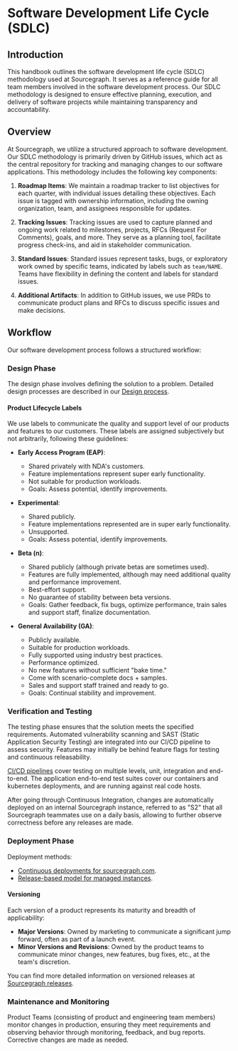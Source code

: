 # Software Development Life Cycle (SDLC)

## Introduction

This handbook outlines the software development life cycle (SDLC) methodology used at Sourcegraph. It serves as a reference guide for all team members involved in the software development process. Our SDLC methodology is designed to ensure effective planning, execution, and delivery of software projects while maintaining transparency and accountability.

## Overview

At Sourcegraph, we utilize a structured approach to software development. Our SDLC methodology is primarily driven by GitHub issues, which act as the central repository for tracking and managing changes to our software applications. This methodology includes the following key components:

1. **Roadmap Items**: We maintain a roadmap tracker to list objectives for each quarter, with individual issues detailing these objectives. Each issue is tagged with ownership information, including the owning organization, team, and assignees responsible for updates.

2. **Tracking Issues**: Tracking issues are used to capture planned and ongoing work related to milestones, projects, RFCs (Request For Comments), goals, and more. They serve as a planning tool, facilitate progress check-ins, and aid in stakeholder communication.

3. **Standard Issues**: Standard issues represent tasks, bugs, or exploratory work owned by specific teams, indicated by labels such as `team/NAME`. Teams have flexibility in defining the content and labels for standard issues.

4. **Additional Artifacts**: In addition to GitHub issues, we use PRDs to communicate product plans and RFCs to discuss specific issues and make decisions.

## Workflow

Our software development process follows a structured workflow:

### Design Phase

The design phase involves defining the solution to a problem. Detailed design processes are described in our [Design process](design/design_process.md).

#### Product Lifecycle Labels

We use labels to communicate the quality and support level of our products and features to our customers. These labels are assigned subjectively but not arbitrarily, following these guidelines:

- **Early Access Program (EAP)**:

  - Shared privately with NDA's customers.
  - Feature implementations represent super early functionality.
  - Not suitable for production workloads.
  - Goals: Assess potential, identify improvements.

- **Experimental**:

  - Shared publicly.
  - Feature implementations represented are in super early functionality.
  - Unsupported.
  - Goals: Assess potential, identify improvements.

- **Beta (n)**:

  - Shared publicly (although private betas are sometimes used).
  - Features are fully implemented, although may need additional quality and performance improvement.
  - Best-effort support.
  - No guarantee of stability between beta versions.
  - Goals: Gather feedback, fix bugs, optimize performance, train sales and support staff, finalize documentation.

- **General Availability (GA)**:
  - Publicly available.
  - Suitable for production workloads.
  - Fully supported using industry best practices.
  - Performance optimized.
  - No new features without sufficient "bake time."
  - Come with scenario-complete docs + samples.
  - Sales and support staff trained and ready to go.
  - Goals: Continual stability and improvement.

### Verification and Testing

The testing phase ensures that the solution meets the specified requirements. Automated vulnerability scanning and SAST (Static Application Security Testing) are integrated into our CI/CD pipeline to assess security. Features may initially be behind feature flags for testing and continuous releasability.

[CI/CD pipelines](dev/tools/infrastructure/ci/index.md) cover testing on multiple levels, unit, integration and end-to-end. The application end-to-end test suites cover our containers and kubernetes deployments, and are running against real code hosts.

After going through Continuous Integration, changes are automatically deployed on an internal Sourcegraph instance, referred to as "S2" that all Sourcegraph teammates use on a daily basis, allowing to further observe correctness before any releases are made.

### Deployment Phase

Deployment methods:

- [Continuous deployments for sourcegraph.com](dev/process/deployments/index.md#dotcom).
- [Release-based model for managed instances](https://docs.sourcegraph.com/cloud#monthly-upgrades-and-maintenance).

#### Versioning

Each version of a product represents its maturity and breadth of applicability:

- **Major Versions**: Owned by marketing to communicate a significant jump forward, often as part of a launch event.
- **Minor Versions and Revisions**: Owned by the product teams to communicate minor changes, new features, bug fixes, etc., at the team's discretion.

You can find more detailed information on versioned releases at [Sourcegraph releases](dev/process/releases/index.md).

### Maintenance and Monitoring

Product Teams (consisting of product and engineering team members) monitor changes in production, ensuring they meet requirements and observing behavior through monitoring, feedback, and bug reports. Corrective changes are made as needed.
